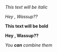 *This text will be italic*

_Hey , Wassup??_

**This text will be bold**

__Hey , Wassup??__

_You **can** combine them_
 
